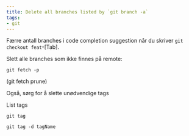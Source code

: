 ```yaml
---
title: Delete all branches listed by `git branch -a`
tags:
- git
---
```


Færre antall branches i code completion suggestion når du skriver `git checkout feat`-[Tab].

Slett alle branches som ikke finnes på remote:

```
git fetch -p
``````

(git fetch prune)

Også, sørg for å slette unødvendige tags

List tags

````
git tag
``````

````
git tag -d tagName
``````

